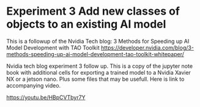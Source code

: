 # Experiment 3 Add new classes of objects to an existing AI model
This is a followup of the Nvidia Tech blog:
3 Methods for Speeding up AI Model Development with TAO Toolkit
https://developer.nvidia.com/blog/3-methods-speeding-up-ai-model-development-tao-toolkit-whitepaper/

 Nvidia tech blog experiment 3 follow up.
This is a copy of the jupyter note book with additional cells for 
exporting a trained model to a Nvidia Xavier NX or a jetson nano.
Plus some files that may be usefull.
Here is link to accompanying video.

https://youtu.be/HBpCVTbyr7Y
